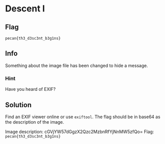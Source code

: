 # Descent I

## Flag

`pecan{th3_d3sc3nt_b3g1ns}`

## Info

Something about the image file has been changed to hide a message.

### Hint

Have you heard of EXIF?


## Solution

Find an EXIF viewer online or use `exiftool`. The flag should be in base64 as the description of the image.

Image description: cGVjYW57dGgzX2Qzc2MzbnRfYjNnMW5zfQo=
Flag: `pecan{th3_d3sc3nt_b3g1ns}`